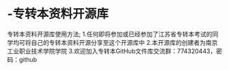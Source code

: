 # -专转本资料开源库
专转本资料开源库使用方法;
1.任何即将参加或已经参加了江苏省专转本考试的同学均可将自己的专转本资料开源分享至这个开源库中
2.本开源库的创建者为南京工业职业技术学院学院
3.欢迎加入专转本GitHub文件库交流群：774320443，密码：github

